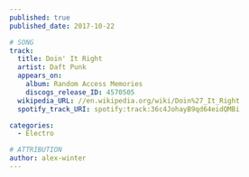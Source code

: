 ```yaml
---
published: true
published_date: 2017-10-22

# SONG
track:
  title: Doin' It Right
  artist: Daft Punk
  appears_on:
    album: Random Access Memories
    discogs_release_ID: 4570505
  wikipedia_URL: //en.wikipedia.org/wiki/Doin%27_It_Right
  spotify_track_URI: spotify:track:36c4JohayB9qd64eidQMBi

categories:
  - Electro

# ATTRIBUTION
author: alex-winter
---
```

